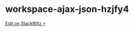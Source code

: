 # workspace-ajax-json-hzjfy4

[Edit on StackBlitz ⚡️](https://stackblitz.com/edit/workspace-ajax-json-hzjfy4)